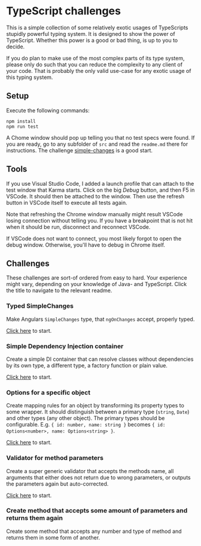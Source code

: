 # TypeScript challenges

This is a simple collection of some relatively exotic usages of TypeScripts stupidly powerful typing system.
It is designed to show the power of TypeScript.
Whether this power is a good or bad thing, is up to you to decide.

If you do plan to make use of the most complex parts of its type system, please only do such that you can reduce the complexity to any client of your code.
That is probably the only valid use-case for any exotic usage of this typing system.

## Setup

Execute the following commands:

```
npm install
npm run test
```

A Chome window should pop up telling you that no test specs were found.
If you are ready, go to any subfolder of `src` and read the `readme.md` there for instructions. The challenge [simple-changes](./src/simple-changes/readme.md) is a good start.

## Tools

If you use Visual Studio Code, I added a launch profile that can attach to the test window that Karma starts.
Click on the big *Debug* button, and then F5 in VSCode.
It should then be attached to the window.
Then use the refresh button in VSCode itself to execute all tests again.

Note that refreshing the Chrome window manually might result VSCode losing connection without telling you.
If you have a breakpoint that is not hit when it should be run, disconnect and reconnect VSCode.

If VSCode does not want to connect, you most likely forgot to open the debug window. Otherwise, you'll have to debug in Chrome itself.

## Challenges

These challenges are sort-of ordered from easy to hard.
Your experience might vary, depending on your knowledge of Java- and TypeScript.
Click the title to navigate to the relevant readme.

### Typed SimpleChanges

Make Angulars `SimpleChanges` type, that `ngOnChanges` accept, properly typed.

[Click here](./src/simple-changes/readme.md) to start.

### Simple Dependency Injection container

Create a simple DI container that can resolve classes without dependencies by its own type, a different type, a factory function or plain value.

[Click here](./src/di-container/readme.md) to start.

### Options for a specific object

Create mapping rules for an object by transforming its property types to some wrapper.
It should distinguish between a primary type (`string`, `Date`) and other types (any other object).
The primary types should be configurable.
E.g. `{ id: number, name: string }` becomes `{ id: Options<number>, name: Options<string> }`.

[Click here](#) to start.

### Validator for method parameters

Create a super generic validator that accepts the methods name, all arguments that either does not return due to wrong parameters, or outputs the parameters again but auto-corrected.

[Click here](#) to start.

### Create method that accepts some amount of parameters and returns them again

Create some method that accepts any number and type of method and returns them in some form of another.
